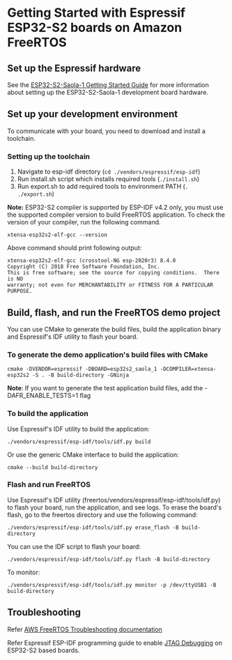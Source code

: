 # Getting Started with Espressif ESP32-S2 boards on Amazon FreeRTOS

## Set up the Espressif hardware
See the [ESP32-S2-Saola-1 Getting Started Guide](https://docs.espressif.com/projects/esp-idf/en/v4.2/esp32s2/hw-reference/esp32s2/user-guide-saola-1-v1.2.html) for more information about setting up the ESP32-S2-Saola-1 development board hardware.

## Set up your development environment
To communicate with your board, you need to download and install a toolchain.

### Setting up the toolchain
1. Navigate to esp-idf directory (`cd ./vendors/espressif/esp-idf`)
2. Run install.sh script which installs required tools (`./install.sh`)
3. Run export.sh to add required tools to environment PATH (`. ./export.sh`)

**Note:**
ESP32-S2 compiler is supported by ESP-IDF v4.2 only, you must use the supported compiler version to build FreeRTOS application. To check the version of your compiler, run the following command.
```
xtensa-esp32s2-elf-gcc --version
```

Above command should print following output:
```
xtensa-esp32s2-elf-gcc (crosstool-NG esp-2020r3) 8.4.0
Copyright (C) 2018 Free Software Foundation, Inc.
This is free software; see the source for copying conditions.  There is NO
warranty; not even for MERCHANTABILITY or FITNESS FOR A PARTICULAR PURPOSE.
```

## Build, flash, and run the FreeRTOS demo project
You can use CMake to generate the build files, build the application binary and Espressif's IDF utility to flash your board.
### To generate the demo application's build files with CMake
```
cmake -DVENDOR=espressif -DBOARD=esp32s2_saola_1 -DCOMPILER=xtensa-esp32s2 -S . -B build-directory -GNinja
```
**Note**: If you want to generate the test application build files, add the -DAFR_ENABLE_TESTS=1 flag

### To build the application
Use Espressif's IDF utility to build the application:
```
./vendors/espressif/esp-idf/tools/idf.py build
```

Or use the generic CMake interface to build the application:
```
cmake --build build-directory
```

### Flash and run FreeRTOS
Use Espressif's IDF utility (freertos/vendors/espressif/esp-idf/tools/idf.py) to flash your board, run the application, and see logs.
To erase the board's flash, go to the freertos directory and use the following command:
```
./vendors/espressif/esp-idf/tools/idf.py erase_flash -B build-directory
```

You can use the IDF script to flash your board:
```
./vendors/espressif/esp-idf/tools/idf.py flash -B build-directory
```

To monitor:
```
./vendors/espressif/esp-idf/tools/idf.py monitor -p /dev/ttyUSB1 -B build-directory
```

## Troubleshooting
Refer [AWS FreeRTOS Troubleshooting documentation](https://docs.aws.amazon.com/freertos/latest/userguide/getting_started_espressif.html#getting_started_espressif_troubleshooting)

Refer Espressif ESP-IDF programming guide to enable [JTAG Debugging](https://docs.espressif.com/projects/esp-idf/en/v4.2/esp32s2/api-guides/jtag-debugging/index.html) on ESP32-S2 based boards.
